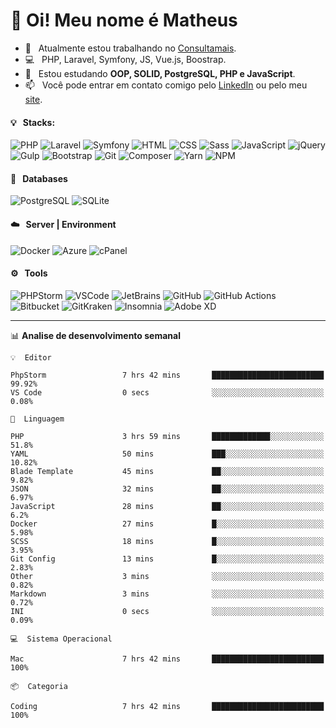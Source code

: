 # 👋 Oi! Meu nome é Matheus

- 🔭 &nbsp; Atualmente estou trabalhando no [Consultamais](https://consultamais.com.br/).
- 💻 &nbsp; PHP, Laravel, Symfony, JS, Vue.js, Boostrap.
- 🌱 &nbsp; Estou estudando **OOP, SOLID, PostgreSQL, PHP e JavaScript**.
- 📫 &nbsp; Você pode entrar em contato comigo pelo [LinkedIn](https://www.linkedin.com/in/matheuscamargoxavier/) ou pelo meu [site](https://matheuscamargo.co).

#### 💡 &nbsp; Stacks:
![PHP](https://img.shields.io/badge/-PHP-777BB4?&logo=php&logoColor=FFFFFF)
![Laravel](https://img.shields.io/badge/-Laravel-FF2D20?&logo=laravel&logoColor=FFFFFF)
![Symfony](https://img.shields.io/badge/-Symfony-000000?&logo=symfony&logoColor=FFFFFF)
![HTML](https://img.shields.io/badge/-HTML-E34F26?&logo=html5&logoColor=FFFFFF)
![CSS](https://img.shields.io/badge/-CSS-1572B6?&logo=css3&logoColor=FFFFFF)
![Sass](https://img.shields.io/badge/-Sass-CC6699?&logo=sass&logoColor=FFFFFF)
![JavaScript](https://img.shields.io/badge/-JavaScript-F7DF1E?&logo=javascript&logoColor=FFFFFF)
![jQuery](https://img.shields.io/badge/-jQuery-0769AD?&logo=jquery&logoColor=FFFFFF)
![Gulp](https://img.shields.io/badge/-Gulp-CF4647?&logo=gulp&logoColor=FFFFFF)
![Bootstrap](https://img.shields.io/badge/-Bootstrap-7952B3?&logo=bootstrap&logoColor=FFFFFF)
![Git](https://img.shields.io/badge/-Git-F05032?&logo=git&logoColor=FFFFFF)
![Composer](https://img.shields.io/badge/-Composer-885630?&logo=composer&logoColor=FFFFFF)
![Yarn](https://img.shields.io/badge/-Yarn-2C8EBB?&logo=yarn&logoColor=FFFFFF)
![NPM](https://img.shields.io/badge/-npm-CB3837?&logo=npm&logoColor=FFFFFF)

#### 💾 &nbsp; Databases
![PostgreSQL](https://img.shields.io/badge/-PostgreSQL-336791?&logo=PostgreSQL&logoColor=FFFFFF)
![SQLite](https://img.shields.io/badge/-SQLite-003B57?&logo=SQLite&logoColor=FFFFFF)

#### ☁️ &nbsp; Server | Environment
![Docker](https://img.shields.io/badge/-Docker-2496ED?&logo=docker&logoColor=FFFFFF)
![Azure](https://img.shields.io/badge/-Azure-0089D6?&logo=microsoft%20azure&logoColor=FFFFFF)
![cPanel](https://img.shields.io/badge/-cPanel-FF6C2C?&logo=cpanel&logoColor=FFFFFF)

#### ⚙️ &nbsp; Tools
![PHPStorm](https://img.shields.io/badge/-PHPStorm-000000?&logo=PHPStorm&logoColor=FFFFFF)
![VSCode](https://img.shields.io/badge/-VSCode-007ACC?&logo=Visual%20Studio%20Code&logoColor=FFFFFF) 
![JetBrains](https://img.shields.io/badge/-JetBrains-000000?&logo=jetbrains&logoColor=FFFFFF) 
![GitHub](https://img.shields.io/badge/-GitHub-181717?&logo=github&logoColor=FFFFFF) 
![GitHub Actions](https://img.shields.io/badge/-GitHub%20Actions-181717?&logo=GitHub%20Actions&logoColor=FFFFFF) 
![Bitbucket](https://img.shields.io/badge/-Bitbucket-0052CC?&logo=bitbucket&logoColor=FFFFFF)
![GitKraken](https://img.shields.io/badge/-GitKraken-179287?&logo=GitKraken&logoColor=FFFFFF)
![Insomnia](https://img.shields.io/badge/-Insomnia-5849BE?&logo=Insomnia&logoColor=FFFFFF)
![Adobe XD](https://img.shields.io/badge/-Adobe%20XD-FF61F6?&logo=adobe%20xd&logoColor=FFFFFF) 
_______

📊  **Analise de desenvolvimento semanal**
```text
💡  Editor

PhpStorm                 7 hrs 42 mins       █████████████████████████     99.92%
VS Code                  0 secs              ░░░░░░░░░░░░░░░░░░░░░░░░░      0.08%
```
```text
💬  Linguagem

PHP                      3 hrs 59 mins       █████████████░░░░░░░░░░░░      51.8%
YAML                     50 mins             ███░░░░░░░░░░░░░░░░░░░░░░     10.82%
Blade Template           45 mins             ██░░░░░░░░░░░░░░░░░░░░░░░      9.82%
JSON                     32 mins             ██░░░░░░░░░░░░░░░░░░░░░░░      6.97%
JavaScript               28 mins             ██░░░░░░░░░░░░░░░░░░░░░░░       6.2%
Docker                   27 mins             █░░░░░░░░░░░░░░░░░░░░░░░░      5.98%
SCSS                     18 mins             █░░░░░░░░░░░░░░░░░░░░░░░░      3.95%
Git Config               13 mins             █░░░░░░░░░░░░░░░░░░░░░░░░      2.83%
Other                    3 mins              ░░░░░░░░░░░░░░░░░░░░░░░░░      0.82%
Markdown                 3 mins              ░░░░░░░░░░░░░░░░░░░░░░░░░      0.72%
INI                      0 secs              ░░░░░░░░░░░░░░░░░░░░░░░░░      0.09%
```
```text
💻  Sistema Operacional

Mac                      7 hrs 42 mins       █████████████████████████       100%
```
```text
📦  Categoria

Coding                   7 hrs 42 mins       █████████████████████████       100%
```
